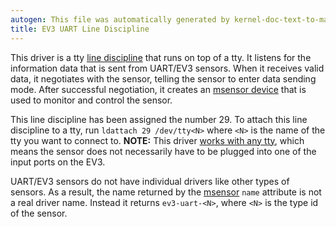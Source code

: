 ```yaml
---
autogen: This file was automatically generated by kernel-doc-text-to-markdown.py
title: EV3 UART Line Discipline
---
```


This driver is a tty [line discipline] that runs on top of a tty. It listens
for the information data that is sent from UART/EV3 sensors. When it receives
valid data, it negotiates with the sensor, telling the sensor to enter data
sending mode. After successful negotiation, it creates an [msensor device]
that is used to monitor and control the sensor.

This line discipline has been assigned the number 29. To attach this line
discipline to a tty, run `ldattach 29 /dev/tty<N>` where `<N>` is the name
of the tty you want to connect to.  **NOTE:** This driver [works with any tty],
which means the sensor does not necessarily have to be plugged into one of
the input ports on the EV3.

UART/EV3 sensors do not have individual drivers like other types of sensors.
As a result, the name returned by the [msensor][msensor device] `name`
attribute is not a real driver name. Instead it returns `ev3-uart-<N>`,
where `<N>` is the type id of the sensor.

[line discipline]: https://en.wikipedia.org/wiki/Line_discipline
[msensor device]: ../msensor-class
[works with any tty]: http://lechnology.com/2014/09/using-uart-sensors-on-any-linux/
